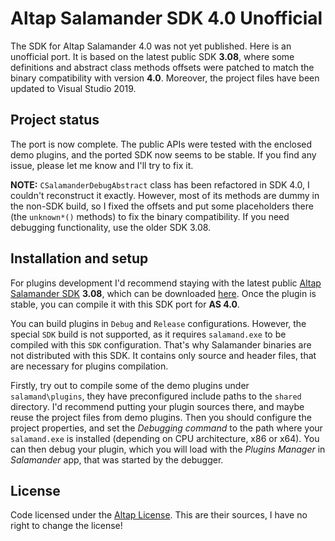 # Altap Salamander SDK 4.0 Unofficial

The SDK for Altap Salamander 4.0 was not yet published. Here is an unofficial port. It is based on the latest public SDK **3.08**, where some definitions and abstract class methods offsets were patched to match the binary compatibility with version **4.0**. Moreover, the project files have been updated to Visual Studio 2019.

## Project status

The port is now complete. The public APIs were tested with the enclosed demo plugins, and the ported SDK now seems to be stable. If you find any issue, please let me know and I'll try to fix it.

**NOTE:** `CSalamanderDebugAbstract` class has been refactored in SDK 4.0, I couldn't reconstruct it exactly. However, most of its methods are dummy in the non-SDK build, so I fixed the offsets and put some placeholders there (the `unknown*()` methods) to fix the binary compatibility. If you need debugging functionality, use the older SDK 3.08.

## Installation and setup

For plugins development I'd recommend staying with the latest public [Altap Salamander SDK](https://www.altap.cz/salamander/downloads/sdk/) **3.08**, which can be downloaded [here](ftp://ftp.altap.cz/pub/altap/salamand/as308sdk.7z). Once the plugin is stable, you can compile it with this SDK port for **AS 4.0**.

You can build plugins in `Debug` and `Release` configurations. However, the special `SDK` build is not supported, as it requires `salamand.exe` to be compiled with this `SDK` configuration. That's why Salamander binaries are not distributed with this SDK. It contains only source and header files, that are necessary for plugins compilation.

Firstly, try out to compile some of the demo plugins under `salamand\plugins`, they have preconfigured include paths to the `shared` directory. I'd recommend putting your plugin sources there, and maybe reuse the project files from demo plugins. Then you should configure the project properties, and set the *Debugging command* to the path where your `salamand.exe` is installed (depending on CPU architecture, x86 or x64). You can then debug your plugin, which you will load with the *Plugins Manager* in *Salamander* app, that was started by the debugger.

## License

Code licensed under the [Altap License](LICENSE). This are their sources, I have no right to change the license!

